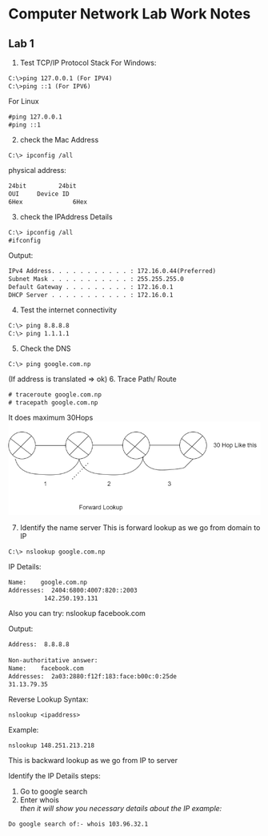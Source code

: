 # Computer Network Lab Work Notes
## Lab 1
1. Test TCP/IP Protocol Stack
For Windows:
```
C:\>ping 127.0.0.1 (For IPV4)
C:\>ping ::1 (For IPV6)
```

For Linux
```
#ping 127.0.0.1
#ping ::1
```

2. check the Mac Address
```
C:\> ipconfig /all
```
			
physical address:
```
24bit		  24bit
OUI		Device ID
6Hex	    	  6Hex
```


3. check the IPAddress Details
```
C:\> ipconfig /all
#ifconfig
```
Output:
```
IPv4 Address. . . . . . . . . . . : 172.16.0.44(Preferred)
Subnet Mask . . . . . . . . . . . : 255.255.255.0  
Default Gateway . . . . . . . . . : 172.16.0.1          
DHCP Server . . . . . . . . . . . : 172.16.0.1 
```

4. Test the internet connectivity
```
C:\> ping 8.8.8.8
C:\> ping 1.1.1.1
```

5. Check the DNS
```
C:\> ping google.com.np
```
(If address is translated => ok)
6. Trace Path/ Route
```C:\>tracert google.com.np
# traceroute google.com.np
# tracepath google.com.np
```
It does maximum 30Hops
![Forward Lookup Diagram](/Diagram/fowardhop.png)

7. Identify the name server
This is forward lookup as we go from domain to IP
```
C:\> nslookup google.com.np
```
IP Details:
```Non-authoritative answer:                                                                                               
Name:    google.com.np                                                                                                  
Addresses:  2404:6800:4007:820::2003                                                                                              
          142.250.193.131
```     

Also
you can try: nslookup facebook.com

Output:
```Server:  dns.google
Address:  8.8.8.8 

Non-authoritative answer:
Name:    facebook.com
Addresses:  2a03:2880:f12f:183:face:b00c:0:25de
31.13.79.35
```

Reverse Lookup
Syntax:
```
nslookup <ipaddress>
```
Example:
```
nslookup 148.251.213.218
```
This is backward lookup as we go from IP to server

Identify the IP Details
steps:
1. Go to google search 
2. Enter whois <address>
then it will show you necessary details about the IP
example:
```	
Do google search of:- whois 103.96.32.1
```
